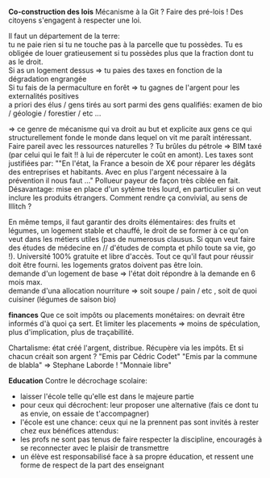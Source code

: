 **Co-construction des lois**
Mécanisme à la Git ?
Faire des pré-lois ! Des citoyens s'engagent à respecter une loi.

Il faut un département de la terre:  
tu ne paie rien si tu ne touche pas à la parcelle que tu possèdes. Tu es obligée de louer gratieusement si tu possèdes plus que la fraction dont tu as le droit.  
Si as un logement dessus =&gt; tu paies des taxes en fonction de la dégradation engrangée  
Si tu fais de la permaculture en forêt =&gt; tu gagnes de l'argent pour les externalités positives  
a priori des élus / gens tirés au sort parmi des gens qualifiés: examen de bio / géologie / forestier / etc ...

=&gt; ce genre de mécanisme qui va droit au but et explicite aux gens ce qui structurellement fonde le monde dans lequel on vit me paraît intéressant.  
Faire pareil avec les ressources naturelles ? Tu brûles du pétrole =&gt; BIM taxé \(par celui qui le fait !! à lui de répercuter le coût en amont\). Les taxes sont justifiées par: ""En l'état, la France a besoin de X€ pour réparer les dégâts des entreprises et habitants. Avec en plus l'argent nécessaire à la prévention il nous faut ..." Pollueur payeur de façon très ciblée en fait. Désavantage: mise en place d'un sytème très lourd, en particulier si on veut inclure les produits étrangers. Comment rendre ça convivial, au sens de Illitch ?

En même temps, il faut garantir des droits élémentaires: des fruits et légumes, un logement stable et chauffé, le droit de se former à ce qu'on veut dans les métiers utiles \(pas de numerosus clausus. Si qqun veut faire des études de médecine en // d'études de compta et philo toute sa vie, go !\). Université 100% gratuite et libre d'accès. Tout ce qu'il faut pour réussir doit être fourni. les logements gratos doivent pas être loin.  
demande d'un logement de base =&gt; l'état doit répondre à la demande en 6 mois max.  
demande d'una allocation nourriture =&gt; soit soupe / pain / etc , soit de quoi cuisiner \(légumes de saison bio\)

**finances**
Que ce soit impôts ou placements monétaires: on devrait être informés d'à quoi ça sert. Et limiter les placements => moins de spéculation, plus d'implication, plus de traçabillité.

Chartalisme: état créé l'argent, distribue. Récupère via les impôts.
Et si chacun créait son argent ?
"Emis par Cédric Codet"
"Emis par la commune de blabla"
=> Stephane Laborde ! "Monnaie libre"

**Education**
Contre le décrochage scolaire:

* laisser l'école telle qu'elle est dans le majeure partie
* pour ceux qui décrochent: leur proposer une alternative \(fais ce dont tu as envie, on essaie de t'accompagner\)
* l'école est une chance: ceux qui ne la prennent pas sont invités à rester chez eux
  bénéfices attendus:
* les profs ne sont pas tenus de faire respecter la discipline, encouragés à se reconnecter avec le plaisir de transmettre
* un élève est responsabilisé face à sa propre éducation, et ressent une forme de respect de la part des enseignant

